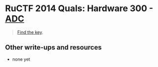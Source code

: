 # RuCTF 2014 Quals: Hardware 300 - [ADC](https://github.com/HackerDom/ructf-2014-quals/tree/master/tasks/adc)

> [Find the key](http://quals.ructf.org:22222/?key=%HASH%&amp;delay=1&amp;count=10).

## Other write-ups and resources

* none yet
